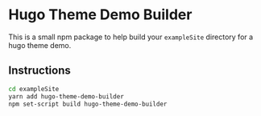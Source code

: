 # Hugo Theme Demo Builder

This is a small npm package to help build your `exampleSite` directory for a hugo theme demo.

## Instructions

```sh
cd exampleSite
yarn add hugo-theme-demo-builder
npm set-script build hugo-theme-demo-builder
```
